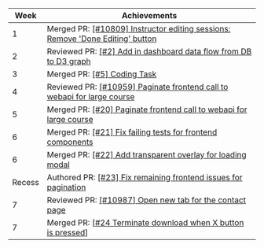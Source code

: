 Week | Achievements
---- | ------------
1 | Merged PR: [[#10809] Instructor editing sessions: Remove 'Done Editing' button](https://github.com/TEAMMATES/teammates/pull/10911)
2 | Reviewed PR: [[#2] Add in dashboard data flow from DB to D3 graph](https://github.com/TEAMMATES/teammates/pull/10911)
3 | Merged PR: [[#5] Coding Task](https://github.com/Derek-Hardy/teammates/pull/5)
4 | Reviewed PR: [[#10959] Paginate frontend call to webapi for large course](https://github.com/TEAMMATES/teammates/pull/10960)
5 | Merged PR: [[#20] Paginate frontend call to webapi for large course](https://github.com/moziliar/teammates/pull/20)
6 | Merged PR: [[#21] Fix failing tests for frontend components](https://github.com/moziliar/teammates/pull/21)
6 | Merged PR: [[#22] Add transparent overlay for loading modal](https://github.com/moziliar/teammates/pull/22)
Recess | Authored PR: [[#23] Fix remaining frontend issues for pagination ](https://github.com/moziliar/teammates/pull/23)
7 | Reviewed PR: [[#10987] Open new tab for the contact page](https://github.com/TEAMMATES/teammates/pull/10991)
7 | Merged PR: [[#24 Terminate download when X button is pressed](https://github.com/moziliar/teammates/pull/24)]